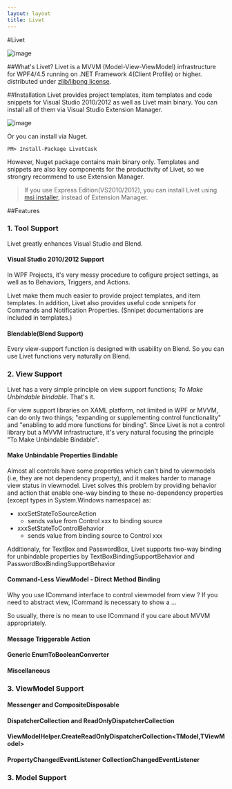 ```yaml
---
layout: layout
title: Livet
---
```



#Livet

![image](http://ugaya40.net/wp-content/uploads/LivetLogo_thumb.png)

##What's Livet?
Livet is a MVVM (Model-View-ViewModel) infrastructure for WPF4/4.5 running on .NET Framework 4(Client Profile) or higher. distributed under [zlib/libpng license](http://opensource.org/licenses/Zlib). 

##Installation
Livet provides project templates, item templates and code snippets for Visual Studio 2010/2012 as well as Livet main binary. You can install all of them via Visual Studio Extension Manager.

![image](http://ugaya40.net/wp-content/uploads/image_thumb1.png)

Or you can install via Nuget.

	PM> Install-Package LivetCask

However, Nuget package contains main binary only. Templates and snippets are also key components for the productivity of Livet, so we strongry recommend to use Extension Manager. 


> If you use Express Edition(VS2010/2012), you can install Livet using [msi installer](http://visualstudiogallery.msdn.microsoft.com/ee198b62-fa45-496c-9c1c-e8f63b43f677?SRC=VSIDE), instead of Extension Manager.

##Features

### 1. Tool Support
Livet greatly enhances Visual Studio and Blend.

#### Visual Studio 2010/2012 Support

<!--WPFでは、プロジェクトの初期設定のコストも馬鹿になりません。また、ビヘイビア・トリガー・アクションの開発にも高いコストがかかります。-->

In WPF Projects, it's very messy procedure to cofigure project settings, as well as to Behaviors, Triggers, and Actions.

<!--
Livetではプロジェクトテンプレート・アイテムテンプレートはもちろんの事、コードスニペットにて各種Commad、変更通知プロパティを提供しています。-->
<!--
※コードスニペットのガイドは、プロジェクトテンプレート・アイテムテンプレートにあります)-->

Livet make them much easier to provide project templates, and item templates. In addition, Livet also provides useful code snnipets for Commands and Notification Properties. (Snnipet documentations are included in templates.)




#### Blendable(Blend Support)

<!--LivetのView機能は極力Blendで作業しやすくなるように定義されています。
-->

Every view-support function is designed with usability on Blend. So you can use Livet functions very naturally on Blend.

### 2. View Support

Livet has a very simple principle on view support functions; *To Make Unbindable bindable.* That's it.

For view support libraries on XAML platform, not limited in WPF or MVVM, can do only two things; "expanding or supplementing control functionality" and "enabling to add more functions for binding". Since Livet is not a control library but a MVVM infrastructure, it's very natural focusing the principle "To Make Unbindable Bindable".

<!--
Livetの特徴② – View Support
LivetのViewサポートの方針は簡単です。「バインドで解決できる箇所を増やす」- これのみです。

WPFに限らずMVVMに限らずXAML系プラットフォームの特徴を活かしたViewサポートライブラリに出来る事はもともと基本的に「Viewコントロールの機能の補完」と「バインドで解決できる場所を増やす」のみです。LivetはMVVMインフラストラクチャですから「バインドで解決できる箇所を増やす」に注力するのは至極当然と言えます。-->

#### Make Unbindable Properties Bindable

Almost all controls have some properties which can't bind to viewmodels (i.e, they are not dependency property), and it makes harder to manage view status in viewmodel. Livet solves this problem by providing behavior and action that enable one-way binding to these no-dependency properties (except types in System.Windows namespace) as:

- xxxSetStateToSourceAction 
	- sends value from Control xxx to binding source
- xxxSetStateToControlBehavior 
	- sends value from binding source to Control xxx
	
Additionaly, for TextBox and PasswordBox, Livet supports two-way binding for unbindable properties by TextBoxBindingSupportBehavior and PasswordBoxBindingSupportBehavior

<!--コントロールのバインドできないプロパティ(依存関係プロパティではないプロパティ)の存在がViewModelでのViewの状態管理を苦しくする事は少なくありません。Livetではすべてのコントロールの、全ての(System.Windowsで始まる型のプロパティは除く)依存関係プロパティではないプロパティの単方向のバインドを可能にするビヘイビアとアクションを提供しています。

xxxSetStateToSourceAction (xxxコントロールからバインドソースへ値を送信)



xxxSetStateToControlBehavior (バインドソースからxxxコントロールへ値を送信)



また、TextBoxとPasswordBoxに限っては本来バインドできないプロパティを双方向バインド可能にするビヘイビアを別途用意してあります。(TextBoxBindingSupportBehavior/PasswordBoxBindingSupportBehavior)。
-->

#### Command-Less ViewModel - Direct Method Binding

Why you use ICommand interface to control viewmodel from view ? If you need to abstract view, ICommand is necessary to show a …


So usually, there is no mean to use ICommand if you care about MVVM appropriately.

<!--一般的なMVVMのサンプルとされるコードでViewからViewModelに操作を要求したい時にICommandを介するのは何故か？。
Viewの抽象化要件の上ではICommandはViewModelで意味的な操作の塊を提示するという意義があります。しかし多くの場合Viewの抽象要件は不要です。Viewの抽象化要件がなく、Modelが十分にリッチでViewModelが適切な厚さを持っている場合、ICommandはただメソッドを直接バインドできないがために存在します。


その状況(つまり多くの状況)でMVVMを適切に考慮すれば、それはむしろICommandを使わない事になるはずです。

LivetではICommandをサポートするすべてのView機能が同時にメソッドの直接バインディングをサポートしています。

代表的なそれはLivetCallMethodActionです。BlendSDKのCallMethodActionは引数はとれませんが、LivetCallMethodActionは一つの引数を取れ(ICommandと同条件)、なおかつBlendSDKのCallMethodActionより高いパフォーマンスを誇ります。

LivetCallMethodAction



後述するメッセージ機構も含めてLivetにおいてはすべてのICommandを要求するような機能が同時にメソッドの直接バインディングをサポートしていますし、開発者が独自にビヘイビア・トリガー・アクションを作成する際もメソッドの直接バインディングが簡単に実装できるようにMethodBinderという機構を用意してあります。

MethodBinderはLivetのすべてのメソッドバインディング機能で使用されています。MethodBinderをシンプルに使用するだけで、内部ではリフレクションと式木をフル活用して最大限メソッドキャッシュ管理の効率化をしてくれます。-->

#### Message Triggerable Action

<!--Livet.Behaviors.Messaging名前空間にはメッセージを受け取る事の出来るActionが用意されています。メッセージを受け取るActionは汎用性が高く、View上でEventTriggerなどから通常通りActionを起動する事も、ViewModel上のMessengerからMessageを送信して起動する事もできます。また戻り値のあるメッセージに対応したActionでは、Actionの結果が格納されたメッセージを引数にViewModelのメソッドやコマンドを呼び出すこともできます。

PrismのInteractionRequestと似た機構ですが、決定的に異なるのはメッセージをView上でも定義可能なところとコールバックをコマンド呼び出しだけではなくメソッドでも可能な所です。View上でメッセージが定義できる事で実装上の制約からくるViewとViewModel間の不要な通信を抑える事ができます。

メッセージを受け取るアクションは、通常通りのアクションとして使う事も、ViewModel→View方向の通知手段として使う事も出来ます。

Clickイベントを切っ掛けに確認ダイアログを呼び出し、結果をViewModelのRequestCloseメソッドを呼び出すことで通知



ViewModelのMessengerから”Info”というキーでメッセージが飛んできた場合、情報ダイアログを表示

View側



ViewModel側



Livetに標準で定義されているメッセージとアクションの組み合わせには、確認・情報ダイアログ・ファイルダイアログ・画面遷移・フォルダーダイアログ(Windows API Code Packを参照しているためLivet.Extensionsという別アセンブリに定義)などがあります。

Livet.Extensionsのフォルダー選択メッセージとアクションは、Vista以前と以降でTaskDialogとFolderBrowserDialogを自動で切り替えて使用できる



また、開発者が簡単にメッセージ対応アクション・メッセージを定義できるように、アイテムテンプレートに相互作用アクションとメッセージのテンプレートをそれぞれ用意してあります。-->

#### Generic EnumToBooleanConverter
<!--
View抽象化要件がない場合、Converterを使わなければならない箇所は限られては来ますが、しかしそれでもViewModelの使いまわしをしたい等の場合にIValueConverterを必要とする場合があります。LivetではSystem.Windows名前空間配下の全てのEnum型をbooleanと相互変換するIValueConverterを用意してあります。-->



#### Miscellaneous 
<!--Blend SDKのDataTriggerは初期値に対応していません。その対処として初期値に対応するLivetDataTrigger、フォーカスを制御するSetFocusAction、Windowのクローズキャンセルや、クローズキャンセル可否判断をViewModelに委譲する事が出来るWindowCloseCancelBehavior、RoutedEventTrigger、DataContextがIDisposableであった場合DataContextをDisposeするDataContextDisposeActionなどを用意してあります。-->

### 3. ViewModel Support

<!--LivetのViewModelサポート機能は、ViewとModelを極力PDSにそってデザインした場合に必然的に薄くなるViewModel、そしてその薄くなったViewModelが多くの開発シナリオで多用するであろう機能を前提にデザインしてあります。-->

#### Messenger and CompositeDisposable

<!--Messengerは前述のView機能 – メッセージを受け取るアクションに、ViewModelからメッセージを伝えるために用意されています。CompositeDisposableはIEnumerable<IDisposable>型で、ViewModelがDisposeされる際に同時に破棄したいリソースを格納するために使用されます。LivetのViewModel機能を使用する場合は、ViewModelと一緒に破棄したいリソースは基本的にViewModelのCompositeDisposableに格納する事になります。

ReactiveExtensionsと併用する場合には、RxのCompositeDisposableをLivetのViewModelのCompositeDisposableに放り込んでやるとよいでしょう。-->

#### DispatcherCollection and ReadOnlyDispatcherCollection

<!--
DispatcherCollectionは、既存の変更通知コレクションをコンストラクタの引数にとり、その変更通知を指定されたDispatcher上で行うコレクションです。ReadOnlyDispatcherCollection、DispatcherCollectionをコンストラクタの引数にとる読み取り専用ラッパーとなります。
-->

#### ViewModelHelper.CreateReadOnlyDispatcherCollection&lt;TModel,TViewModel&gt;


<!--
CreateReadOnlyDispatcherCollectionを使用すると、Modelの変更通知コレクションを指定し、そのModelのコレクションの変更と連動するReadOnlyDispatcherCollectionを生成できます。Func<TModel,TViewModel>を指定してTModel型とTViewModel型の相互変換を行います。



CreateReadOnlyDispatcherCollectionを使用して生成されたTViewModelの要素がIDisposableであった場合、sourceコレクションからRemoveされた場合など要素削除時にはDisposeが呼ばれます。

生成されたコレクションのDisposeを呼ぶことで、ソースコレクションとの連動は解除され、TViewModelがIDisposableであった場合は生成されたTViewModel型に対してDiposeが呼ばれます。-->

#### PropertyChangedEventListener CollectionChangedEventListener

<!--Modelのイベントを監視するのはViewModelの大きな役目です。しかしC#ではイベントハンドラの監視と解除を以下のような構文で行えません。



Livetでは特に煩雑になりがちなPropertyChangedイベントの監視と解除を容易にするため、PropertyChangedEventListenerクラスを用意してあります。

様々な形でのPropertyChangedイベントハンドリング



CollectionChangedEventListenerはそのコレクション変更通知版です。PropertyChangedEventListenerほど多機能ではありませんが似た様な事が可能です。

また、汎用EventListenerとしてEventListenerを用意してあります。



EventListenerやPropertyChangedEventListener/CollectionChangedEventListenerはIDisposable型であり、Disposeする事でハンドラの監視を解除します。

ViewModelのCompositeDisposableに放り込んでおけば何も考えずともイベントハンドラの監視解除が行えます。-->

### 3. Model Support
<!--ModelはMVVMの関心領域ではないため、Livetでも特に手厚いサポートはありません。

しかし最低限の機能として、変更通知イベント基底クラスとなるNotificationObjectと、スレッドセーフな変更通知コレクションであるObservableSynchronizedCollectionを用意してあります。

ObservableSyncronizedCollectionはMonitorベースのスレッドセーフなコレクションではなく、ReaderWriterLockSlimによるスレッドセーフなコレクションであり、読み書きが等しく複数スレッドから煩雑に行われるシナリオにおいて、パフォーマンスと変更通知のタイミングの偏りのバランスが良い様に設計されています。

前述したViewModelのDispatcherCollectionはただのラッパーであるため、Modelでは通常のObservableCollectionとObservableSyncronizedCollectionを用途に応じて使い分け、それをViewModelでは同様に扱う事ができます。-->

 
